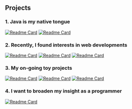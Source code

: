 ## Projects

### 1. Java is my native tongue

[![Readme Card](https://github-readme-stats.vercel.app/api/pin/?username=2ood&repo=YND)](https://github.com/2ood/YND)
[![Readme Card](https://github-readme-stats.vercel.app/api/pin/?username=2ood&repo=problemShooter)](https://github.com/2ood/problemShooter)

### 2. Recently, I found interests in web developments 

[![Readme Card](https://github-readme-stats.vercel.app/api/pin/?username=2ood&repo=Nadapgae)](https://github.com/2ood/Nadapgae)
[![Readme Card](https://github-readme-stats.vercel.app/api/pin/?username=2ood&repo=chaneeMinbak)](https://github.com/2ood/chaneeMinbak)
[![Readme Card](https://github-readme-stats.vercel.app/api/pin/?username=2ood&repo=2ood)](https://github.com/2ood/2ood)

### 3. My on-going toy projects

[![Readme Card](https://github-readme-stats.vercel.app/api/pin/?username=2ood&repo=PrintGibberish)](https://github.com/2ood/PrintGibberish)
[![Readme Card](https://github-readme-stats.vercel.app/api/pin/?username=2ood&repo=DutyTakeTurns)](https://github.com/2ood/DutyTakeTurns)
[![Readme Card](https://github-readme-stats.vercel.app/api/pin/?username=osamhack2021&repo=app_web_IoT_UMCS_Team60)](https://github.com/osamhack2021/app_web_IoT_UMCS_Team60)

### 4. I want to broaden my insight as a programmer

[![Readme Card](https://github-readme-stats.vercel.app/api/pin/?username=2ood&repo=sandbox)](https://github.com/2ood/sandbox)
